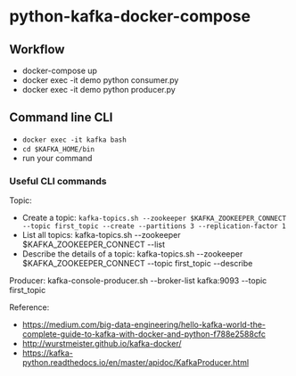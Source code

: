 # python-kafka-docker-compose

## Workflow

- docker-compose up
- docker exec -it demo python consumer.py
- docker exec -it demo python producer.py

## Command line CLI
- `docker exec -it kafka bash`
- `cd $KAFKA_HOME/bin`
- run your command


### Useful CLI commands
Topic:
- Create a topic: `kafka-topics.sh --zookeeper $KAFKA_ZOOKEEPER_CONNECT --topic first_topic --create --partitions 3 --replication-factor 1`
- List all topics: kafka-topics.sh --zookeeper $KAFKA_ZOOKEEPER_CONNECT --list
- Describe the details of a topic: kafka-topics.sh --zookeeper $KAFKA_ZOOKEEPER_CONNECT --topic first_topic --describe

Producer: kafka-console-producer.sh --broker-list kafka:9093 --topic first_topic



Reference:
- https://medium.com/big-data-engineering/hello-kafka-world-the-complete-guide-to-kafka-with-docker-and-python-f788e2588cfc
- http://wurstmeister.github.io/kafka-docker/
- https://kafka-python.readthedocs.io/en/master/apidoc/KafkaProducer.html

